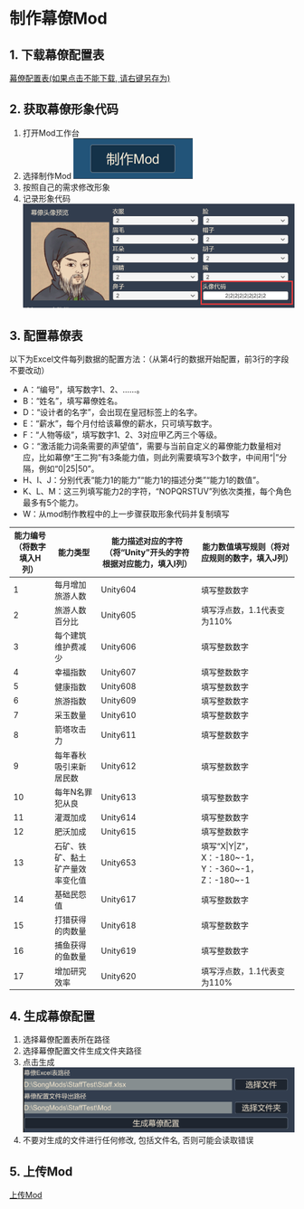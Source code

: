 # 制作幕僚Mod
## 1. 下载幕僚配置表
[幕僚配置表(如果点击不能下载, 请右键另存为)](/Asset/Staff.xlsx)
## 2. 获取幕僚形象代码
   1. 打开Mod工作台
   2. 选择制作Mod
   ![](/images/QQ截图20240226175908.png)
   3. 按照自己的需求修改形象
   4. 记录形象代码
   ![](/images//QQ截图20240226175934.png)
## 3. 配置幕僚表 
以下为Excel文件每列数据的配置方法：（从第4行的数据开始配置，前3行的字段不要改动）
- A：“编号”，填写数字1、2、……。
- B：“姓名”，填写幕僚姓名。
- D：“设计者的名字”，会出现在皇冠标签上的名字。
- E：“薪水”，每个月付给该幕僚的薪水，只可填写数字。
- F：“人物等级”，填写数字1、2、3对应甲乙丙三个等级。
- G：“激活能力词条需要的声望值”，需要与当前自定义的幕僚能力数量相对应，比如幕僚“王二狗”有3条能力值，则此列需要填写3个数字，中间用“|”分隔，例如“0|25|50”。
- H、I、J：分别代表“能力1的能力”“能力1的描述分类”“能力1的数值”。
- K、L、M：这三列填写能力2的字符，“NOPQRSTUV”列依次类推，每个角色最多有5个能力。
- W：从mod制作教程中的上一步骤获取形象代码并复制填写

能力编号（将数字填入H列）|能力类型|能力描述对应的字符（将“Unity”开头的字符根据对应能力，填入I列）|能力数值填写规则（将对应规则的数字，填入J列）
--|--|--|--
1	|每月增加旅游人数|Unity604|填写整数数字
2	|旅游人数百分比|Unity605|填写浮点数，1.1代表变为110%
3	|每个建筑维护费减少|Unity606|填写整数数字
4	|幸福指数|Unity607|填写整数数字
5	|健康指数|Unity608|填写整数数字
6	|旅游指数|Unity609|填写整数数字
7	|采玉数量|Unity610|填写整数数字
8	|箭塔攻击力|Unity611|填写整数数字
9	|每年春秋吸引来新居民数|Unity612|填写整数数字
10	|每年N名罪犯从良|Unity613|填写整数数字
11	|灌溉加成|Unity614|填写整数数字
12	|肥沃加成|Unity615|填写整数数字
13	|石矿、铁矿、黏土矿产量效率变化值|Unity653|填写“X&#124;Y&#124;Z”，X：-180~-1，Y：-360~-1，Z：-180~-1
14	|基础民怨值|Unity617|填写整数数字
15	|打猎获得的肉数量|Unity618|填写整数数字
16	|捕鱼获得的鱼数量|Unity619|填写整数数字
17	|增加研究效率|Unity620|填写浮点数，1.1代表变为110%

## 4. 生成幕僚配置
   1. 选择幕僚配置表所在路径
   2. 选择幕僚配置文件生成文件夹路径
   3. 点击生成
   ![](/images/QQ截图20240226180408.png)
   4. 不要对生成的文件进行任何修改, 包括文件名, 否则可能会读取错误
## 5. 上传Mod
[上传Mod](/UploadMod.md)